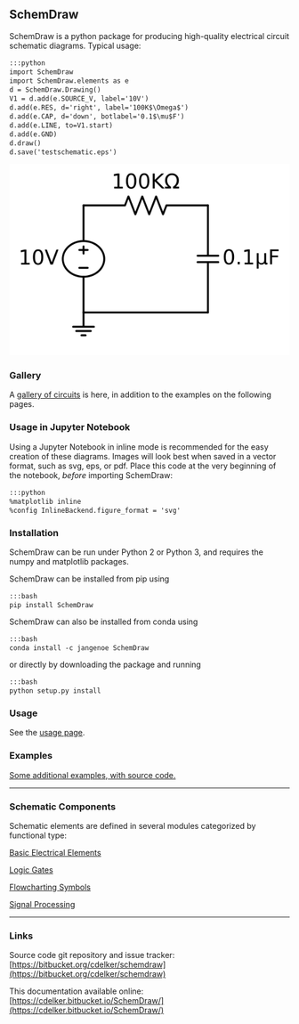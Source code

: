<link rel="stylesheet" href="css/codehilite.css">

## SchemDraw

SchemDraw is a python package for producing high-quality electrical circuit schematic diagrams. Typical usage:

    :::python
    import SchemDraw
    import SchemDraw.elements as e
    d = SchemDraw.Drawing()
    V1 = d.add(e.SOURCE_V, label='10V')
    d.add(e.RES, d='right', label='100K$\Omega$')
    d.add(e.CAP, d='down', botlabel='0.1$\mu$F')
    d.add(e.LINE, to=V1.start)
    d.add(e.GND)
    d.draw()
    d.save('testschematic.eps')

![](img/testschematic.svg)


### Gallery

A [gallery of circuits](gallery.html) is here, in addition to the examples on the following pages.


### Usage in Jupyter Notebook

Using a Jupyter Notebook in inline mode is recommended for the easy creation of these diagrams. 
Images will look best when saved in a vector format, such as svg, eps, or pdf.
Place this code at the very beginning of the notebook, *before* importing SchemDraw:

    :::python
    %matplotlib inline
    %config InlineBackend.figure_format = 'svg'


### Installation

SchemDraw can be run under Python 2 or Python 3, and requires the numpy and matplotlib packages.

SchemDraw can be installed from pip using

    :::bash
    pip install SchemDraw
    
SchemDraw can also be installed from conda using

    :::bash
    conda install -c jangenoe SchemDraw

or directly by downloading the package and running

    :::bash
    python setup.py install


### Usage

See the [usage page](usage.html).


### Examples

[Some additional examples, with source code.](examples.html)

-----------------------------------------------------------

### Schematic Components

Schematic elements are defined in several modules categorized by functional type:

[Basic Electrical Elements](elements.html)

[Logic Gates](logic.html)

[Flowcharting Symbols](flowcharts.html)

[Signal Processing](signals.html)


-----------------------------------------------------------

### Links

Source code git repository and issue tracker: [https://bitbucket.org/cdelker/schemdraw](https://bitbucket.org/cdelker/schemdraw)

This documentation available online: [https://cdelker.bitbucket.io/SchemDraw/](https://cdelker.bitbucket.io/SchemDraw/)